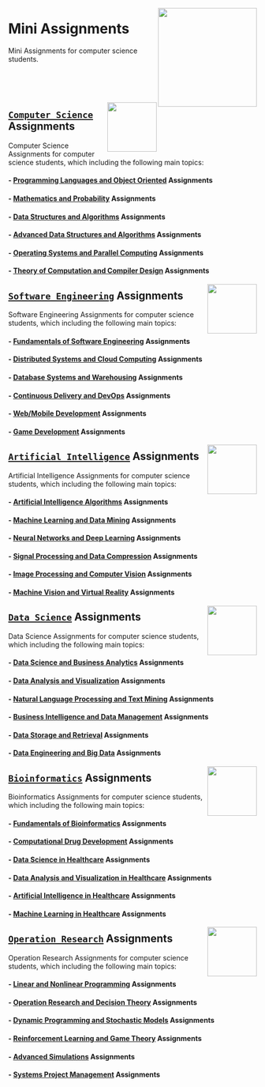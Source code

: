 <img align="right" width="200" src="https://github.com/cs-MohamedAyman/cs-MohamedAyman/blob/main/repos-logos/mini-assignments.jpg"></img>

# Mini Assignments
Mini Assignments for computer science students.

<br><br><br>

<img align="right" width="100" height="100" src="https://github.com/cs-MohamedAyman/cs-MohamedAyman/blob/main/repos-logos/computer-science-department.jpg">

## [`Computer Science`](https://github.com/cs-MohamedAyman/Hands-On-Experience/blob/master/Mini-Assignments/Computer-Science/README.md) Assignments
Computer Science Assignments for computer science students, which including the following main topics:

#### - [Programming Languages and Object Oriented](https://github.com/cs-MohamedAyman/Hands-On-Experience/blob/master/Mini-Assignments/Computer-Science/README.md) Assignments
#### - [Mathematics and Probability](https://github.com/cs-MohamedAyman/Hands-On-Experience/blob/master/Mini-Assignments/Computer-Science/README.md) Assignments
#### - [Data Structures and Algorithms](https://github.com/cs-MohamedAyman/Hands-On-Experience/blob/master/Mini-Assignments/Computer-Science/README.md) Assignments
#### - [Advanced Data Structures and Algorithms](https://github.com/cs-MohamedAyman/Hands-On-Experience/blob/master/Mini-Assignments/Computer-Science/README.md) Assignments
#### - [Operating Systems and Parallel Computing](https://github.com/cs-MohamedAyman/Hands-On-Experience/blob/master/Mini-Assignments/Computer-Science/README.md) Assignments
#### - [Theory of Computation and Compiler Design](https://github.com/cs-MohamedAyman/Hands-On-Experience/blob/master/Mini-Assignments/Computer-Science/README.md) Assignments

<img align="right" width="100" height="100" src="https://github.com/cs-MohamedAyman/cs-MohamedAyman/blob/main/repos-logos/software-engineering-department.jpg">

## [`Software Engineering`](https://github.com/cs-MohamedAyman/Hands-On-Experience/blob/master/Mini-Assignments/Software-Engineering/README.md) Assignments
Software Engineering Assignments for computer science students, which including the following main topics:

#### - [Fundamentals of Software Engineering](https://github.com/cs-MohamedAyman/Hands-On-Experience/blob/master/Mini-Assignments/Software-Engineering/README.md) Assignments
#### - [Distributed Systems and Cloud Computing](https://github.com/cs-MohamedAyman/Hands-On-Experience/blob/master/Mini-Assignments/Software-Engineering/README.md) Assignments
#### - [Database Systems and Warehousing](https://github.com/cs-MohamedAyman/Hands-On-Experience/blob/master/Mini-Assignments/Software-Engineering/README.md) Assignments
#### - [Continuous Delivery and DevOps](https://github.com/cs-MohamedAyman/Hands-On-Experience/blob/master/Mini-Assignments/Software-Engineering/README.md) Assignments
#### - [Web/Mobile Development](https://github.com/cs-MohamedAyman/Hands-On-Experience/blob/master/Mini-Assignments/Software-Engineering/README.md) Assignments
#### - [Game Development](https://github.com/cs-MohamedAyman/Hands-On-Experience/blob/master/Mini-Assignments/Software-Engineering/README.md) Assignments

<img align="right" width="100" height="100" src="https://github.com/cs-MohamedAyman/cs-MohamedAyman/blob/main/repos-logos/artificial-intelligence-department.jpg">

## [`Artificial Intelligence`](https://github.com/cs-MohamedAyman/Hands-On-Experience/blob/master/Mini-Assignments/Artificial-Intelligence/README.md) Assignments
Artificial Intelligence Assignments for computer science students, which including the following main topics:

#### - [Artificial Intelligence Algorithms](https://github.com/cs-MohamedAyman/Hands-On-Experience/blob/master/Mini-Assignments/Artificial-Intelligence/README.md) Assignments
#### - [Machine Learning and Data Mining](https://github.com/cs-MohamedAyman/Hands-On-Experience/blob/master/Mini-Assignments/Artificial-Intelligence/README.md) Assignments
#### - [Neural Networks and Deep Learning](https://github.com/cs-MohamedAyman/Hands-On-Experience/blob/master/Mini-Assignments/Artificial-Intelligence/README.md) Assignments
#### - [Signal Processing and Data Compression](https://github.com/cs-MohamedAyman/Hands-On-Experience/blob/master/Mini-Assignments/Artificial-Intelligence/README.md) Assignments
#### - [Image Processing and Computer Vision](https://github.com/cs-MohamedAyman/Hands-On-Experience/blob/master/Mini-Assignments/Artificial-Intelligence/README.md) Assignments
#### - [Machine Vision and Virtual Reality](https://github.com/cs-MohamedAyman/Hands-On-Experience/blob/master/Mini-Assignments/Artificial-Intelligence/README.md) Assignments

<img align="right" width="100" height="100" src="https://github.com/cs-MohamedAyman/cs-MohamedAyman/blob/main/repos-logos/data-science-department.jpg">

## [`Data Science`](https://github.com/cs-MohamedAyman/Hands-On-Experience/blob/master/Mini-Assignments/Data-Science/README.md) Assignments
Data Science Assignments for computer science students, which including the following main topics:

#### - [Data Science and Business Analytics](https://github.com/cs-MohamedAyman/Hands-On-Experience/blob/master/Mini-Assignments/Data-Science/README.md) Assignments
#### - [Data Analysis and Visualization](https://github.com/cs-MohamedAyman/Hands-On-Experience/blob/master/Mini-Assignments/Data-Science/README.md) Assignments
#### - [Natural Language Processing and Text Mining](https://github.com/cs-MohamedAyman/Hands-On-Experience/blob/master/Mini-Assignments/Data-Science/README.md) Assignments
#### - [Business Intelligence and Data Management](https://github.com/cs-MohamedAyman/Hands-On-Experience/blob/master/Mini-Assignments/Data-Science/README.md) Assignments
#### - [Data Storage and Retrieval](https://github.com/cs-MohamedAyman/Hands-On-Experience/blob/master/Mini-Assignments/Data-Science/README.md) Assignments
#### - [Data Engineering and Big Data](https://github.com/cs-MohamedAyman/Hands-On-Experience/blob/master/Mini-Assignments/Data-Science/README.md) Assignments

<img align="right" width="100" height="100" src="https://github.com/cs-MohamedAyman/cs-MohamedAyman/blob/main/repos-logos/bioinformatics-department.jpg">

## [`Bioinformatics`](https://github.com/cs-MohamedAyman/Hands-On-Experience/blob/master/Mini-Assignments/Bioinformatics/README.md) Assignments
Bioinformatics Assignments for computer science students, which including the following main topics:

#### - [Fundamentals of Bioinformatics](https://github.com/cs-MohamedAyman/Hands-On-Experience/blob/master/Mini-Assignments/Bioinformatics/README.md) Assignments
#### - [Computational Drug Development](https://github.com/cs-MohamedAyman/Hands-On-Experience/blob/master/Mini-Assignments/Bioinformatics/README.md) Assignments
#### - [Data Science in Healthcare](https://github.com/cs-MohamedAyman/Hands-On-Experience/blob/master/Mini-Assignments/Bioinformatics/README.md) Assignments
#### - [Data Analysis and Visualization in Healthcare](https://github.com/cs-MohamedAyman/Hands-On-Experience/blob/master/Mini-Assignments/Bioinformatics/README.md) Assignments
#### - [Artificial Intelligence in Healthcare](https://github.com/cs-MohamedAyman/Hands-On-Experience/blob/master/Mini-Assignments/Bioinformatics/README.md) Assignments
#### - [Machine Learning in Healthcare](https://github.com/cs-MohamedAyman/Hands-On-Experience/blob/master/Mini-Assignments/Bioinformatics/README.md) Assignments

<img align="right" width="100" height="100" src="https://github.com/cs-MohamedAyman/cs-MohamedAyman/blob/main/repos-logos/operation-research-department.jpg">

## [`Operation Research`](https://github.com/cs-MohamedAyman/Hands-On-Experience/blob/master/Mini-Assignments/Operation-Research/README.md) Assignments
Operation Research Assignments for computer science students, which including the following main topics:

#### - [Linear and Nonlinear Programming](https://github.com/cs-MohamedAyman/Hands-On-Experience/blob/master/Mini-Assignments/Operation-Research/README.md) Assignments
#### - [Operation Research and Decision Theory](https://github.com/cs-MohamedAyman/Hands-On-Experience/blob/master/Mini-Assignments/Operation-Research/README.md) Assignments
#### - [Dynamic Programming and Stochastic Models](https://github.com/cs-MohamedAyman/Hands-On-Experience/blob/master/Mini-Assignments/Operation-Research/README.md) Assignments
#### - [Reinforcement Learning and Game Theory](https://github.com/cs-MohamedAyman/Hands-On-Experience/blob/master/Mini-Assignments/Operation-Research/README.md) Assignments
#### - [Advanced Simulations](https://github.com/cs-MohamedAyman/Hands-On-Experience/blob/master/Mini-Assignments/Operation-Research/README.md) Assignments
#### - [Systems Project Management](https://github.com/cs-MohamedAyman/Hands-On-Experience/blob/master/Mini-Assignments/Operation-Research/README.md) Assignments
